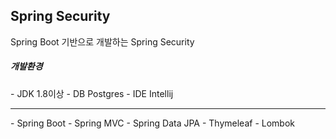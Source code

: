 <h2>Spring Security</h2>
Spring Boot 기반으로 개발하는 Spring Security

<h5>개발환경</h5>
- JDK 1.8이상
- DB Postgres
- IDE Intellij
<hr>
- Spring Boot
- Spring MVC
- Spring Data JPA
- Thymeleaf
- Lombok

